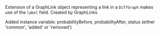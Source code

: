 Extension of a GraphLink object representing a link in a `DiffGraph` makes use of the `label` field. Created by GraphLinks

Added instance variable: probabilityBefore, probabilityAfter, status (either 'common', 'added' or 'removed')
